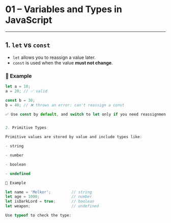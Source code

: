 # 01 – Variables and Types in JavaScript

---

## 1. `let` vs `const`

- `let` allows you to reassign a value later.
- `const` is used when the value **must not change**.

### 🔹 Example

```js
let a = 10;
a = 20; // ✅ valid

const b = 30;
b = 40; // ❌ throws an error: can't reassign a const

✅ Use const by default, and switch to let only if you need reassignment.


2. Primitive Types

Primitive values are stored by value and include types like:

- string

- number

- boolean

- undefined

🔹 Example

let name = 'Melkor';         // string
let age = 1000;              // number
let isDarkLord = true;       // boolean
let weapon;                  // undefined

Use typeof to check the type:

